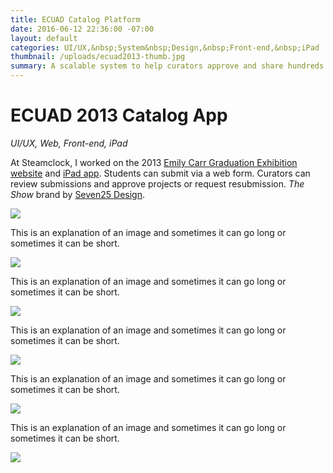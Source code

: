 ```yaml
---
title: ECUAD Catalog Platform
date: 2016-06-12 22:36:00 -07:00
layout: default
categories: UI/UX,&nbsp;System&nbsp;Design,&nbsp;Front-end,&nbsp;iPad
thumbnail: /uploads/ecuad2013-thumb.jpg
summary: A scalable system to help curators approve and share hundreds projects.
---
```

<div class="grid">
    <h1>ECUAD 2013 Catalog App</h1>
    <p><em>UI/UX, Web, Front-end, iPad</em></p>
</div>

<div class="grid">
    <div class="col-1-3">
    	<p>At Steamclock, I worked on the 2013 <a href="http://theshow2013.ecuad.ca/" target="_blank">Emily Carr Graduation Exhibition website</a> and <a href="https://itunes.apple.com/ca/app/ecuad-grad-catalog/id640841713?mt=8&ign-mpt=uo%3D4" target="_blank">iPad app</a>. Students can submit via a web form. Curators can review submissions and approve projects or request resubmission. <em>The Show</em> brand by <a href="http://www.seven25.com/" target="_blank">Seven25 Design</a>.</p>
	</div>
	<div class="col-2-3">
		<img src="/uploads/ecuad2013-desktop-2.jpg"/>
	</div>
</div>

<div class="grid">
    <div class="col-1-3">
    	<p>This is an explanation of an image and sometimes it can go long or sometimes it can be short.</p>
	</div>
	<div class="col-2-3">
		<img src="/uploads/ecuad2013-project.jpg"/>
	</div>
</div>

<div class="grid">
    <div class="col-1-3">
    	<p>This is an explanation of an image and sometimes it can go long or sometimes it can be short.</p>
	</div>
	<div class="col-2-3">
		<img src="/uploads/ecuad2013-ipad.jpg"/>
	</div>
</div>

<div class="grid">
    <div class="col-1-3">
    	<p>This is an explanation of an image and sometimes it can go long or sometimes it can be short.</p>
	</div>
	<div class="col-2-3">
		<img src="/uploads/ecuad2013-iphone.jpg"/>
	</div>
</div>

<div class="grid">
    <div class="col-1-3">
    	<p>This is an explanation of an image and sometimes it can go long or sometimes it can be short.</p>
	</div>
	<div class="col-2-3">
		<img src="/uploads/ecuad2013-about.jpg"/>
	</div>
</div>

<div class="grid">
    <div class="col-1-3">
    	<p>This is an explanation of an image and sometimes it can go long or sometimes it can be short.</p>
	</div>
	<div class="col-2-3">
		<img src="/uploads/ecuad2013-appstore.jpg"/>
	</div>
</div>